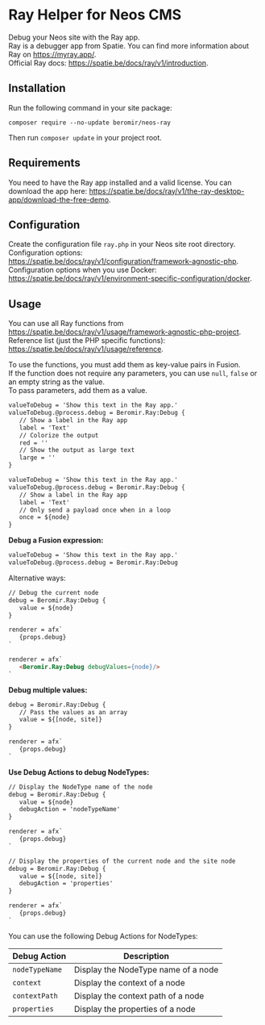 # Ray Helper for Neos CMS

Debug your Neos site with the Ray app.  
Ray is a debugger app from Spatie. You can find more information about Ray on https://myray.app/.  
Official Ray docs: https://spatie.be/docs/ray/v1/introduction.

## Installation
Run the following command in your site package:
```
composer require --no-update beromir/neos-ray
```
Then run `composer update` in your project root.

## Requirements
You need to have the Ray app installed and a valid license.
You can download the app here: https://spatie.be/docs/ray/v1/the-ray-desktop-app/download-the-free-demo.

## Configuration
Create the configuration file `ray.php` in your Neos site root directory.  
Configuration options: https://spatie.be/docs/ray/v1/configuration/framework-agnostic-php.  
Configuration options when you use Docker: https://spatie.be/docs/ray/v1/environment-specific-configuration/docker.

## Usage
You can use all Ray functions from https://spatie.be/docs/ray/v1/usage/framework-agnostic-php-project.  
Reference list (just the PHP specific functions): https://spatie.be/docs/ray/v1/usage/reference.

To use the functions, you must add them as key-value pairs in Fusion.  
If the function does not require any parameters, you can use `null`, `false` or an empty string as the value.  
To pass parameters, add them as a value.

```html
valueToDebug = 'Show this text in the Ray app.'
valueToDebug.@process.debug = Beromir.Ray:Debug {
   // Show a label in the Ray app
   label = 'Text'
   // Colorize the output
   red = ''
   // Show the output as large text
   large = ''
}
```

```html
valueToDebug = 'Show this text in the Ray app.'
valueToDebug.@process.debug = Beromir.Ray:Debug {
   // Show a label in the Ray app
   label = 'Text'
   // Only send a payload once when in a loop
   once = ${node}
}
```

**Debug a Fusion expression:**
```html
valueToDebug = 'Show this text in the Ray app.'
valueToDebug.@process.debug = Beromir.Ray:Debug
```

Alternative ways:
```html
// Debug the current node
debug = Beromir.Ray:Debug {
   value = ${node}
}

renderer = afx`
   {props.debug}
`
```

```html
renderer = afx`
   <Beromir.Ray:Debug debugValues={node}/>
`
```

**Debug multiple values:**
```html
debug = Beromir.Ray:Debug {
   // Pass the values as an array
   value = ${[node, site]}
}

renderer = afx`
   {props.debug}
`
```

**Use Debug Actions to debug NodeTypes:**
```html
// Display the NodeType name of the node
debug = Beromir.Ray:Debug {
   value = ${node}
   debugAction = 'nodeTypeName'
}

renderer = afx`
   {props.debug}
`
```

```html
// Display the properties of the current node and the site node
debug = Beromir.Ray:Debug {
   value = ${[node, site]}
   debugAction = 'properties'
}

renderer = afx`
   {props.debug}
`
```

You can use the following Debug Actions for NodeTypes:

| Debug Action| Description |
| --- | --- |
| `nodeTypeName` | Display the NodeType name of a node |
| `context` | Display the context of a node |
| `contextPath` | Display the context path of a node |
| `properties` | Display the properties of a node |
